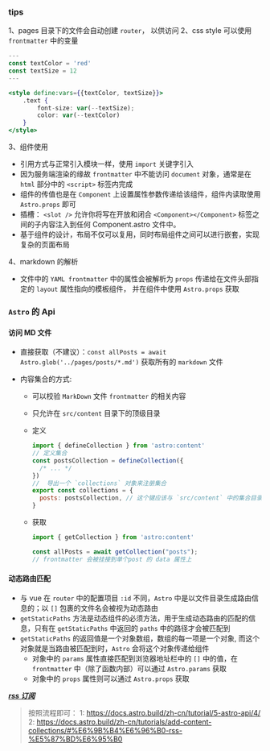 ### tips

1、pages 目录下的文件会自动创建 `router`， 以供访问
2、css style 可以使用 `frontmatter` 中的变量

```jsx
---
const textColor = 'red'
const textSize = 12
---

<style define:vars={{textColor, textSize}}>
    .text {
        font-size: var(--textSize);
        color: var(--textColor)
    }
</style>
```

3、组件使用

- 引用方式与正常引入模块一样，使用 `import` 关键字引入
- 因为服务端渲染的缘故 `frontmatter` 中不能访问 `document` 对象，通常是在 `html` 部分中的 `<script>` 标签内完成
- 组件的传值也是在 `Component` 上设置属性参数传递给该组件，组件内读取使用 `Astro.props` 即可
- 插槽： `<slot />` 允许你将写在开放和闭合 `<Component></Component>` 标签之间的子内容注入到任何 Component.astro 文件中。
- 基于组件的设计，布局不仅可以复用，同时布局组件之间可以进行嵌套，实现复杂的页面布局

4、markdown 的解析

- 文件中的 `YAML frontmatter` 中的属性会被解析为 `props` 传递给在文件头部指定的 `layout` 属性指向的模板组件，
  并在组件中使用 `Astro.props` 获取

### `Astro` 的 Api

#### 访问 MD 文件

- 直接获取（不建议）：`const allPosts = await Astro.glob('../pages/posts/*.md')` 获取所有的 `markdown` 文件
- 内容集合的方式:

  - 可以校验 `MarkDown` 文件 `frontmatter` 的相关内容
  - 只允许在 `src/content` 目录下的顶级目录
  - 定义

    ```javascript
    import { defineCollection } from 'astro:content'
    // 定义集合
    const postsCollection = defineCollection({
      /* ... */
    })
    //  导出一个 `collections` 对象来注册集合
    export const collections = {
      posts: postsCollection, // 这个键应该与 `src/content` 中的集合目录名匹配
    }
    ```

  - 获取
    ```javascript
    import { getCollection } from 'astro:content'
    
    const allPosts = await getCollection("posts");
    // frontmatter 会被挂接到单个post 的 data 属性上
    ```

#### 动态路由匹配

- 与 vue 在 `router` 中的配置项目 `:id` 不同，`Astro` 中是以文件目录生成路由信息的；以 `[]` 包裹的文件名会被视为动态路由
- `getStaticPaths` 方法是动态组件的必须方法，用于生成动态路由的匹配的信息，只有在 `getStaticPaths` 中返回的 `paths`
  中的路径才会被匹配到
- `getStaticPaths` 的返回值是一个对象数组，数组的每一项是一个对象, 而这个对象就是当路由被匹配到时，`Astro` 会将这个对象传递给组件
  - 对象中的 `params` 属性直接匹配到浏览器地址栏中的 `[]` 中的值，在 `frontmatter`
    中（除了函数内部）可以通过 `Astro.params` 获取
  - 对象中的 `props` 属性则可以通过 `Astro.props` 获取

<u>**_rss 订阅_**</u>

> 按照流程即可：
> 1: https://docs.astro.build/zh-cn/tutorial/5-astro-api/4/
> 2: https://docs.astro.build/zh-cn/tutorials/add-content-collections/#%E6%9B%B4%E6%96%B0-rss-%E5%87%BD%E6%95%B0
